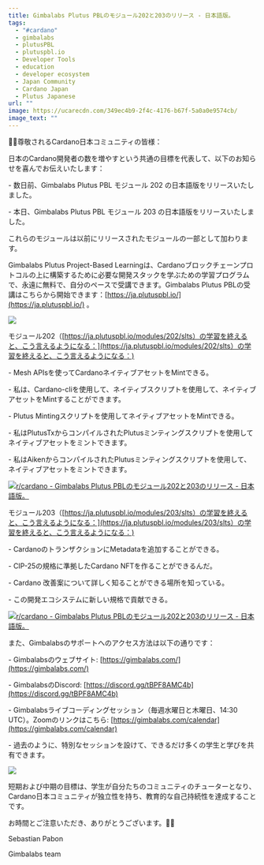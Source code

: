 ```yaml
---
title: Gimbalabs Plutus PBLのモジュール202と203のリリース - 日本語版。
tags:
  - "#cardano"
  - gimbalabs
  - plutusPBL
  - plutuspbl.io
  - Developer Tools
  - education
  - developer ecosystem
  - Japan Community
  - Cardano Japan
  - Plutus Japanese
url: ""
image: https://ucarecdn.com/349ec4b9-2f4c-4176-b67f-5a0a0e9574cb/
image_text: ""
---
```


🙇‍♂️尊敬されるCardano日本コミュニティの皆様：

日本のCardano開発者の数を増やすという共通の目標を代表して、以下のお知らせを喜んでお伝えいたします：

\- 数日前、Gimbalabs Plutus PBL モジュール 202 の日本語版をリリースいたしました。

\- 本日、Gimbalabs Plutus PBL モジュール 203 の日本語版をリリースいたしました。

これらのモジュールは以前にリリースされたモジュールの一部として加わります。

Gimbalabs Plutus Project-Based Learningは、Cardanoブロックチェーンプロトコルの上に構築するために必要な開発スタックを学ぶための学習プログラムで、永遠に無料で、自分のペースで受講できます。Gimbalabs Plutus PBLの受講はこちらから開始できます：[https://ja.plutuspbl.io/](https://ja.plutuspbl.io/) 。

  
![](https://ucarecdn.com/349ec4b9-2f4c-4176-b67f-5a0a0e9574cb/)

モジュール202（[https://ja.plutuspbl.io/modules/202/slts）の学習を終えると、こう言えるようになる：](https://ja.plutuspbl.io/modules/202/slts）の学習を終えると、こう言えるようになる：)

\- Mesh APIsを使ってCardanoネイティブアセットをMintできる。

\- 私は、Cardano-cliを使用して、ネイティブスクリプトを使用して、ネイティブアセットをMintすることができます。

\- Plutus Mintingスクリプトを使用してネイティブアセットをMintできる。

\- 私はPlutusTxからコンパイルされたPlutusミンティングスクリプトを使用してネイティブアセットをミントできます。

\- 私はAikenからコンパイルされたPlutusミンティングスクリプトを使用して、ネイティブアセットをミントできます。

[![r/cardano - Gimbalabs Plutus PBLのモジュール202と203のリリース - 日本語版。](https://preview.redd.it/51fr8tt5stxb1.jpg?width=1366&format=pjpg&auto=webp&s=a0b6fd1cf0a6f47660af584eb5c275e0859f8a07)](https://preview.redd.it/51fr8tt5stxb1.jpg?width=1366&format=pjpg&auto=webp&s=a0b6fd1cf0a6f47660af584eb5c275e0859f8a07)

モジュール203（[https://ja.plutuspbl.io/modules/203/slts）の学習を終えると、こう言えるようになる：](https://ja.plutuspbl.io/modules/203/slts）の学習を終えると、こう言えるようになる：)

\- CardanoのトランザクションにMetadataを追加することができる。

\- CIP-25の規格に準拠したCardano NFTを作ることができるんだ。

\- Cardano 改善案について詳しく知ることができる場所を知っている。

\- この開発エコシステムに新しい規格で貢献できる。

[![r/cardano - Gimbalabs Plutus PBLのモジュール202と203のリリース - 日本語版。](https://preview.redd.it/htckfo09stxb1.jpg?width=1366&format=pjpg&auto=webp&s=58d6375e4dd920ed8571cbd936992e7d7e934581)](https://preview.redd.it/htckfo09stxb1.jpg?width=1366&format=pjpg&auto=webp&s=58d6375e4dd920ed8571cbd936992e7d7e934581)

また、Gimbalabsのサポートへのアクセス方法は以下の通りです：

\- Gimbalabsのウェブサイト: [https://gimbalabs.com/](https://gimbalabs.com/)

\- GimbalabsのDiscord: [https://discord.gg/tBPF8AMC4b](https://discord.gg/tBPF8AMC4b)

\- Gimbalabsライブコーディングセッション（毎週水曜日と木曜日、14:30 UTC）。Zoomのリンクはこちら: [https://gimbalabs.com/calendar](https://gimbalabs.com/calendar)

\- 過去のように、特別なセッションを設けて、できるだけ多くの学生と学びを共有できます。

  
![](https://ucarecdn.com/ea506f1a-73e5-4fe6-a73b-0615d95f7f0b/)

短期および中期の目標は、学生が自分たちのコミュニティのチューターとなり、Cardano日本コミュニティが独立性を持ち、教育的な自己持続性を達成することです。

お時間とご注意いただき、ありがとうございます。🙇‍♂️

Sebastian Pabon

Gimbalabs team
